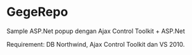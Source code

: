 GegeRepo
========
Sample ASP.Net popup dengan Ajax Control Toolkit + ASP.Net

Requirement: DB Northwind, Ajax Control Toolkit dan VS 2010.
